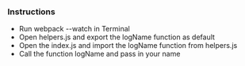 ### Instructions

- Run webpack --watch in Terminal
- Open helpers.js and export the logName function as default
- Open the index.js and import the logName function from helpers.js
- Call the function logName and pass in your name

